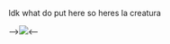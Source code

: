 Idk what do put here so heres la creatura

-->![](https://64.media.tumblr.com/992936d6432f1abcb37e062341d85143/45106c7b04818090-6a/s250x400/3461bb06f91f3aee45b3e5fb1c7d507948d2e469.gifv)<--
<!--
**ToasterTheFox/ToasterTheFox** is a ✨ _special_ ✨ repository because its `README.md` (this file) appears on your GitHub profile.

Here are some ideas to get you started:

- 🔭 I’m currently working on ...
- 🌱 I’m currently learning ...
- 👯 I’m looking to collaborate on ...
- 🤔 I’m looking for help with ...
- 💬 Ask me about ...
- 📫 How to reach me: ...
- 😄 Pronouns: ...
- ⚡ Fun fact: ...
-->
